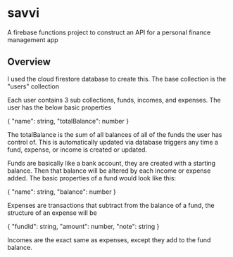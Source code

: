 # savvi
A firebase functions project to construct an API for a personal finance management app

## Overview
I used the cloud firestore database to create this. The base collection is the "users" collection

Each user contains 3 sub collections, funds, incomes, and expenses. The user has the below basic properties

{
  "name": string,
  "totalBalance": number
}

The totalBalance is the sum of all balances of all of the funds the user has control of. This is automatically updated via database triggers any time a fund, expense, or income is created or updated.

Funds are basically like a bank account, they are created with a starting balance. Then that balance will be altered by each income or expense added. The basic properties of a fund would look like this:

{
  "name": string,
  "balance": number
}

Expenses are transactions that subtract from the balance of a fund, the structure of an expense will be

{
  "fundId": string,
  "amount": number,
  "note": string
}

Incomes are the exact same as expenses, except they add to the fund balance. 
